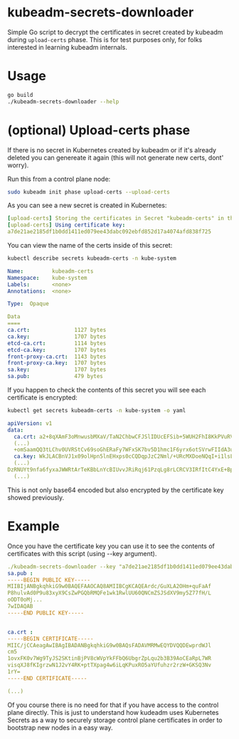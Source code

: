 # kubeadm-secrets-downloader

Simple Go script to decrypt the certificates in secret created by kubeadm during ```upload-certs``` phase. This is for test purposes only, for folks interested in learning kubeadm internals.

# Usage

```bash
go build
./kubeadm-secrets-downloader --help
```

# (optional) Upload-certs phase

 If there is no secret in Kubernetes created by kubeadm or if it's already deleted you can genereate it again (this will not generate new certs, dont' worry).

Run this from a control plane node:

```bash
sudo kubeadm init phase upload-certs --upload-certs
```

As you can see a new secret is created in Kubernetes:

```yaml
[upload-certs] Storing the certificates in Secret "kubeadm-certs" in the "kube-system" Namespace
[upload-certs] Using certificate key:
a7de21ae2185df1b0dd1411ed079ee43dabc092ebfd852d17a4074afd838f725
```

You can view the name of the certs inside of this secret:
```bash
kubectl describe secrets kubeadm-certs -n kube-system
```

```yaml
Name:         kubeadm-certs
Namespace:    kube-system
Labels:       <none>
Annotations:  <none>

Type:  Opaque

Data
====
ca.crt:              1127 bytes
ca.key:              1707 bytes
etcd-ca.crt:         1114 bytes
etcd-ca.key:         1707 bytes
front-proxy-ca.crt:  1143 bytes
front-proxy-ca.key:  1707 bytes
sa.key:              1707 bytes
sa.pub:              479 bytes
```

If you happen to check the contents of this secret you will see each certificate is encrypted:

```bash
kubectl get secrets kubeadm-certs -n kube-system -o yaml
```

```yaml
apiVersion: v1
data:
  ca.crt: a2+8qXAmF3oMnwusbMXaV/TaN2ChbwCFJSlIDUcEFSib+5WUH2FhI8KkPVuRVoOGUbU9n9PgRh8plA2xkXNvKGOy555h+vuGh2NzI1Po++lqhN8ISwvlh0bKxkYsrLUxxwDFe6v2FfFLoDjPnIwD599IHr5qzSd2LiPb6V9Glg9sFhW
  (...)
  +omSaamQQ3tLChv0UVRStCv69soGhERaFy7WFxSK7bv5D1hmc1F6yrx6otSVrwFIIdA3u8h/dvo=
  ca.key: WkJLACBnVJ1x09olHpn5lnEHxps0cCQDqpJzC2Nml/+URcMXDoeNQqI+i1lsLBQk1W+tOydOp2KsElhGjxpPdPCbXE4vr0dI4wbgXFjBBDsZBwz2hT7s5IzREDS/
  (...)
DzRNUYt9nfa6fyxaJWWRtArTeKBbLnYcBIUvvJRiRqj61PzqLg8rLCRCV3IRfItC4YxE+Bp+cJDP5jmX4lePuCSHuEMGoCSfY5O8w4it432kEPPY9A8AF0dymFXHR6MeXetmOaVmfC3zG40tjE60+nw
  (...)
```

This is not only base64 encoded but also encrypted by the certificate key showed previously.

# Example

Once  you have the certificate key you can use it to see the contents of certificates with this script (using --key argument). 

```yaml
./kubeadm-secrets-downloader --key "a7de21ae2185df1b0dd1411ed079ee43dabc092ebfd852d17a4074afd838f725"
sa.pub :
-----BEGIN PUBLIC KEY-----
MIIBIjANBgkqhkiG9w0BAQEFAAOCAQ8AMIIBCgKCAQEArdc/GuXLA2OHm+quFaAf
P8hulvAd0P9u83xyX9CsZwPGQbRMQFe1wk1RwlUU60QNCmZSJSdXV9my5Z77fH/L
oODT0oMj...
7wIDAQAB
-----END PUBLIC KEY-----


ca.crt :
-----BEGIN CERTIFICATE-----
MIIC/jCCAeagAwIBAgIBADANBgkqhkiG9w0BAQsFADAVMRMwEQYDVQQDEwprdWJl
cm5
1ovxFK0v7Wg9TyJS2SKtinBjPV8cWVpYkFFbQ6UbgrZpLqu2b3B39AoCEaRpL7WR
visqXJ8fKIgrzwN1J2vY4RK+ptTXpag4w6iLqKPuxRO5aYUfuhzr2rzW+GKSQ3Nv
1rY=
-----END CERTIFICATE-----

(...)
```

Of you course there is no need for that if you have access to the control plane directly. This is just to understand how kudeadm uses Kubernetes Secrets as a way to securely storage control plane certificates in order to bootstrap new nodes in a easy way.